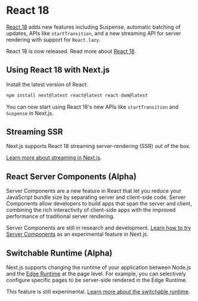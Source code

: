 # React 18

[React 18](https://reactjs.org/blog/2022/03/29/react-v18.html) adds new features including Suspense, automatic batching of updates, APIs like `startTransition`, and a new streaming API for server rendering with support for `React.lazy`.

React 18 is now released. Read more about [React 18](https://reactjs.org/blog/2022/03/29/react-v18.html).

## Using React 18 with Next.js

Install the latest version of React:

```jsx
npm install next@latest react@latest react-dom@latest
```

You can now start using React 18's new APIs like `startTransition` and `Suspense` in Next.js.

## Streaming SSR

Next.js supports React 18 streaming server-rendering (SSR) out of the box.

[Learn more about streaming in Next.js](/docs/advanced-features/react-18/streaming).

## React Server Components (Alpha)

Server Components are a new feature in React that let you reduce your JavaScript bundle size by separating server and client-side code. Server Components allow developers to build apps that span the server and client, combining the rich interactivity of client-side apps with the improved performance of traditional server rendering.

Server Components are still in research and development. [Learn how to try Server Components](/docs/advanced-features/react-18/server-components) as an experimental feature in Next.js.

## Switchable Runtime (Alpha)

Next.js supports changing the runtime of your application between Node.js and the [Edge Runtime](/docs/api-reference/edge-runtime) at the page level. For example, you can selectively configure specific pages to be server-side rendered in the Edge Runtime.

This feature is still experimental. [Learn more about the switchable runtime](/docs/advanced-features/react-18/switchable-runtime).
